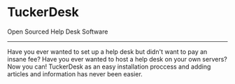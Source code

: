 # TuckerDesk
Open Sourced Help Desk Software

_______________________________

Have you ever wanted to set up a help desk but didn't want to pay an insane fee? Have you ever wanted to host a help desk on your own servers? Now you can! TuckerDesk as an easy installation proccess and adding articles and information has never been easier.

## 